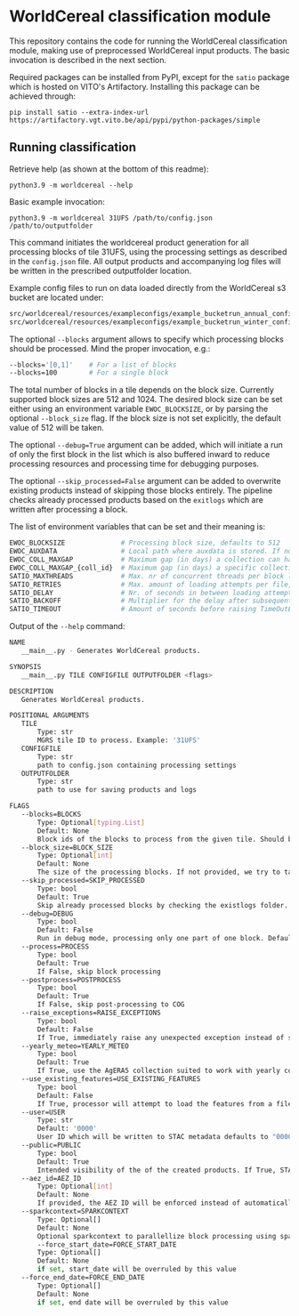 # WorldCereal classification module

This repository contains the code for running the WorldCereal classification module, making use of preprocessed WorldCereal input products.
The basic invocation is described in the next section.

Required packages can be installed from PyPI, except for the `satio` package which is hosted on VITO's Artifactory. Installing this package can be achieved through:

```pip install satio --extra-index-url https://artifactory.vgt.vito.be/api/pypi/python-packages/simple```

## Running classification

Retrieve help (as shown at the bottom of this readme):

```python3.9 -m worldcereal --help```

Basic example invocation:

```python3.9 -m worldcereal 31UFS /path/to/config.json /path/to/outputfolder```

This command initiates the worldcereal product generation for all processing blocks of tile 31UFS, using the processing settings as described in the `config.json` file. All output products and accompanying log files will be written in the prescribed outputfolder location.

Example config files to run on data loaded directly from the WorldCereal s3 bucket are located under:

```sh
src/worldcereal/resources/exampleconfigs/example_bucketrun_annual_config.json  # For an annual cropland product run
src/worldcereal/resources/exampleconfigs/example_bucketrun_winter_config.json  # For a winter season product run
```

The optional `--blocks` argument allows to specify which processing blocks should be processed. Mind the proper invocation, e.g.:

```sh
--blocks='[0,1]'    # For a list of blocks
--blocks=100        # For a single block
```

The total number of blocks in a tile depends on the block size. Currently supported block sizes are 512 and 1024. The desired block size can be set either using an environment variable `EWOC_BLOCKSIZE`, or by parsing the optional `--block_size` flag. If the block size is not set explicitly, the default value of 512 will be taken.

The optional `--debug=True` argument can be added, which will initiate a run of only the first block in the list which is also buffered inward to reduce processing resources and processing time for debugging purposes.

The optional `--skip_processed=False` argument can be added to overwrite existing products instead of skipping those blocks entirely. The pipeline checks already processed products based on the `exitlogs` which are written after processing a block.

The list of environment variables that can be set and their meaning is:
```sh
EWOC_BLOCKSIZE              # Processing block size, defaults to 512
EWOC_AUXDATA                # Local path where auxdata is stored. If not set, simplified auxdata inside package is used (biomes)
EWOC_COLL_MAXGAP            # Maximum gap (in days) a collection can have before failing, defaults to 60
EWOC_COLL_MAXGAP_{coll_id}  # Maximum gap (in days) a specific collection ID (e.g. 'TIR') can have before failing. When set, it overrides EWOC_COLL_MAXGAP for that collection.
SATIO_MAXTHREADS            # Max. nr of concurrent threads per block loading input files, defaults to 5
SATIO_RETRIES               # Max. amount of loading attempts per file, defaults to 50
SATIO_DELAY                 # Nr. of seconds in between loading attempts, defaults to 5
SATIO_BACKOFF               # Multiplier for the delay after subsequent loading attempts, defaults to 1
SATIO_TIMEOUT               # Amount of seconds before raising TimeOutError when loading from s3 file, defaults to 180
```

Output of the `--help` command:

 ```sh
NAME
    __main__.py - Generates WorldCereal products.

SYNOPSIS
    __main__.py TILE CONFIGFILE OUTPUTFOLDER <flags>

DESCRIPTION
    Generates WorldCereal products.

POSITIONAL ARGUMENTS
    TILE
        Type: str
        MGRS tile ID to process. Example: '31UFS'
    CONFIGFILE
        Type: str
        path to config.json containing processing settings
    OUTPUTFOLDER
        Type: str
        path to use for saving products and logs

FLAGS
    --blocks=BLOCKS
        Type: Optional[typing.List]
        Default: None
        Block ids of the blocks to process from the given tile. Should be a sequence of integers between 0 and the total nr of blocks (depending on block size). If not provided, all blocks will be processed.
    --block_size=BLOCK_SIZE
        Type: Optional[int]
        Default: None
        The size of the processing blocks. If not provided, we try to take it from the environment variable "EWOC_BLOCKSIZE" or else use the default value 512.
    --skip_processed=SKIP_PROCESSED
        Type: bool
        Default: True
        Skip already processed blocks by checking the existlogs folder. Defaults to True.
    --debug=DEBUG
        Type: bool
        Default: False
        Run in debug mode, processing only one part of one block. Defaults to False.
    --process=PROCESS
        Type: bool
        Default: True
        If False, skip block processing
    --postprocess=POSTPROCESS
        Type: bool
        Default: True
        If False, skip post-processing to COG
    --raise_exceptions=RAISE_EXCEPTIONS
        Type: bool
        Default: False
        If True, immediately raise any unexpected exception instead of silently failing.
    --yearly_meteo=YEARLY_METEO
        Type: bool
        Default: True
        If True, use the AgERA5 collection suited to work with yearly composites of daily meteo data instead of daily files.
    --use_existing_features=USE_EXISTING_FEATURES
        Type: bool
        Default: False
        If True, processor will attempt to load the features from a file if they are available. Otherwise, normal feature computation will be done.
    --user=USER
        Type: str
        Default: '0000'
        User ID which will be written to STAC metadata defaults to "0000"
    --public=PUBLIC
        Type: bool
        Default: True
        Intended visibility of the of the created products. If True, STAC metadata will set public visibiliy flag to True, otherwise False.
    --aez_id=AEZ_ID
        Type: Optional[int]
        Default: None
        If provided, the AEZ ID will be enforced instead of automatically derived from the Sentinel-2 tile ID.
    --sparkcontext=SPARKCONTEXT
        Type: Optional[]
        Default: None
        Optional sparkcontext to parallellize block processing using spark.
        --force_start_date=FORCE_START_DATE
        Type: Optional[]
        Default: None
        if set, start_date will be overruled by this value
    --force_end_date=FORCE_END_DATE
        Type: Optional[]
        Default: None
        if set, end date will be overruled by this value

 ```
